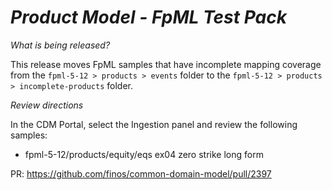 # _Product Model - FpML Test Pack_

_What is being released?_

This release moves FpML samples that have incomplete mapping coverage from the `fpml-5-12 > products > events` folder to the `fpml-5-12 > products > incomplete-products` folder.

_Review directions_

In the CDM Portal, select the Ingestion panel and review the following samples:

- fpml-5-12/products/equity/eqs ex04 zero strike long form

PR: https://github.com/finos/common-domain-model/pull/2397
